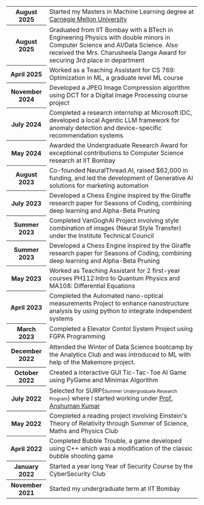 ---
---

<table>
  <tr>
    <th>August 2025</th>
    <td>Started my Masters in Machine Learning degree at <a href="https://www.cmu.edu/">Carnegie Mellon University</a></td>
  </tr>
  <tr>
    <th>August 2025</th>
    <td>Graduated from IIT Bombay with a BTech in Engineering Physics with double minors in Computer Science and AI/Data Science. Also received the Mrs. Charusheela Dange Award for securing 3rd place in department</td>
  </tr>
  <tr>
    <th>April 2025</th>
    <td>Worked as a Teaching Assistant for CS 769: Optimization in ML, a graduate level ML course</td>
  </tr>
  <tr>
    <th>November 2024</th>
    <td>Developed a JPEG Image Compression algorithm using DCT for a Digital Image Processing course project</td>
  </tr>
  <tr>
    <th>July 2024</th>
    <td>Completed a research internship at Microsoft IDC, developed a local Agentic LLM framework for anomaly detection and device-specific recommendation systems</td>
  </tr>
  <tr>
    <th>May 2024</th>
    <td>Awarded the Undergraduate Research Award for exceptional contributions to Computer Science research at IIT Bombay</td>
  </tr>
  <tr>
    <th>August 2023</th>
    <td>Co-founded NeuralThread.AI, raised $62,000 in funding, and led the development of Generative AI solutions for marketing automation</td>
  </tr>
  <tr>
    <th>July 2023</th>
    <td>Developed a Chess Engine inspired by the Giraffe research paper for Seasons of Coding, combining deep learning and Alpha-Beta Pruning</td>
  </tr>
  <tr>
    <th>Summer 2023</th>
    <td>Completed VanGoghAi Project involving style combination of images (Neural Style Transfer) under the Institute Technical Council</td>
  </tr>
  <!-- <tr>
    <th>Summer 2023</th>
    <td>Completed a Reading Project involving Deep Learning and Neural Network through Summer of Science, Maths and Physics Club.</td>
  </tr> -->
  <tr>
    <th>Summer 2023</th>
    <td>Developed a Chess Engine inspired by the Giraffe research paper for Seasons of Coding, combining deep learning and Alpha-Beta Pruning</td>
  </tr>
  <tr>
    <th>May 2023</th>
    <td>Worked as Teaching Assistant for 2 first-year courses PH112:Intro to Quantum Physics and MA108: Differential Equations</td>
  </tr>
  <tr>
    <th>April 2023</th>
    <td>Completed the Automated nano-optical measurements Project to enhance nanostructure analysis by using python to integrate independent systems</td>
  </tr>
  <tr>
    <th>March 2023</th>
    <td>Completed a Elevator Contol System Project using FGPA Programming</td>
  </tr>
  <tr>
    <th>December 2022</th>
    <td>Attended the Winter of Data Science bootcamp by the Analytics Club and was introduced to ML with help of the Makemore project. </td>
  </tr>
  <tr>
    <th>October 2022</th>
    <td>Created a interactive GUI Tic-Tac-Toe AI Game using PyGame and Minimax Algorithm</td>
  </tr>
  <tr>
    <th>July 2022</th>
    <td>Selected for SURP(<span style="font-size: 12px;">Summer Undergraduate Research Program</span>) where I started working under <a href="https://loqm.tech/anshuman/">Prof. Anshuman Kumar</a></td>
  </tr>
  <!-- <tr>
    <th>Summer 2022</th>
    <td>Completed a learning project involving Data Structures and Algorithms through Seasons of Coding, Web and Coding Club</td>
  </tr> -->
  <tr>
    <th>May 2022</th>
    <td>Completed a reading project involving Einstein's Theory of Relativity through Summer of Science, Maths and Physics Club</td>
  <tr>
    <th>April 2022</th>
    <td>Completed Bubble Trouble, a game developed using C++ which was a modification of the classic bubble shooting game</td>
  </tr>
  </tr>
  <tr>
    <th>January 2022</th>
    <td>Started a year long Year of Security Course by the CyberSecurity Club</td>
  </tr>
  <tr>
    <th>November 2021</th>
    <td>Started my undergraduate term at IIT Bombay</td>
  </tr>
</table>
